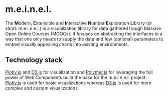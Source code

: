 # m.e.i.n.e.l.
The **M**odern, **E**xtensible and **I**nteractive **N**umber **E**xploration **L**ibrary (or short: m.e.i.n.e.l.) is a visualization library for data gathered trough Massive Open Online Courses (MOOCs).
It focuses on abstracting the interfaces in a way that one only needs to supply the data and few (optional) parameters to embed visually appealing charts into existing environments.

## Technology stack
[Plotly.js](https://plot.ly/javascript/) and [D3.js](https://d3js.org/) for visualization and [Polymer.js](https://www.polymer-project.org/1.0/) for leveraging the full power of Web Components build the base for the m.e.i.n.e.l. project.<br>
[Plotly.js](https://plot.ly/javascript/) is used for basic visualizations whereas [D3.js](https://d3js.org/) is used for more complex and custom visualizations.

